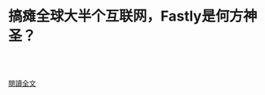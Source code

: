 # 搞瘫全球大半个互联网，Fastly是何方神圣？

<!--more-->
<!--374-->
<br><br/>

[閱讀全文](https://www.36kr.com/p/1260389055316867)


